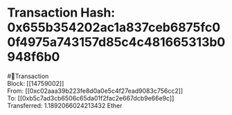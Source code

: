 
Transaction Hash: 0x655b354202ac1a837ceb6875fc00f4975a743157d85c4c481665313b0948f6b0
====================================================================================
  
#💸Transaction  
Block: [[14759002]]  
From: [[0xc02aaa39b223fe8d0a0e5c4f27ead9083c756cc2]]  
To: [[0xb5c7ad3cb6506c65da01f2fac2e667dcb9e66e9c]]  
Transferred: 1.1892066024213432 Ether